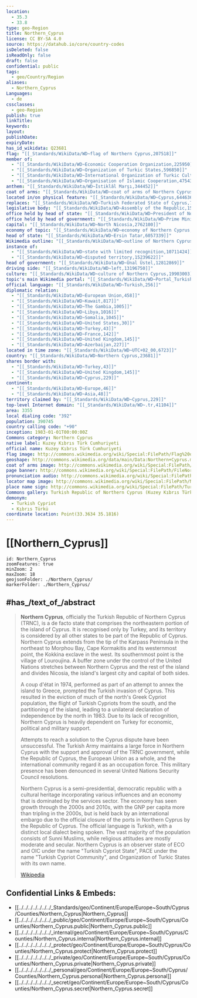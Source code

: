 ```yaml
---
location:
  - 35.3
  - 33.8
type: geo-Region
title: Northern_Cyprus
license: CC BY-SA 4.0
source: https://datahub.io/core/country-codes
isDeleted: false
isReadOnly: false
draft: false
confidential: public
tags:
  - geo/Country/Region
aliases:
  - Northern_Cyprus
Languages:
  - de
cssclasses:
  - geo-Region
publish: true
linkTitle: 
keywords: 
layout: 
publishDate: 
expiryDate: 
has_id_wikidata: Q23681
flag: "[[_Standards/WikiData/WD~flag of Northern Cyprus,207518]]"
member of:
  - "[[_Standards/WikiData/WD~Economic Cooperation Organization,225950]]"
  - "[[_Standards/WikiData/WD~Organization of Turkic States,596850]]"
  - "[[_Standards/WikiData/WD~International Organization of Turkic Culture,1993710]]"
  - "[[_Standards/WikiData/WD~Organisation of Islamic Cooperation,47543]]"
anthem: "[[_Standards/WikiData/WD~İstiklâl Marşı,344452]]"
coat of arms: "[[_Standards/WikiData/WD~coat of arms of Northern Cyprus,498891]]"
located in/on physical feature: "[[_Standards/WikiData/WD~Cyprus,644636]]"
replaces: "[[_Standards/WikiData/WD~Turkish Federated State of Cyprus,784851]]"
legislative body: "[[_Standards/WikiData/WD~Assembly of the Republic,1515950]]"
office held by head of state: "[[_Standards/WikiData/WD~President of Northern Cyprus,2354210]]"
office held by head of government: "[[_Standards/WikiData/WD~Prime Minister of Northern Cyprus,2662165]]"
capital: "[[_Standards/WikiData/WD~North Nicosia,2762100]]"
economy of topic: "[[_Standards/WikiData/WD~economy of Northern Cyprus,5333736]]"
head of state: "[[_Standards/WikiData/WD~Ersin Tatar,6057339]]"
Wikimedia outline: "[[_Standards/WikiData/WD~outline of Northern Cyprus,7112394]]"
instance of:
  - "[[_Standards/WikiData/WD~state with limited recognition,10711424]]"
  - "[[_Standards/WikiData/WD~disputed territory,15239622]]"
head of government: "[[_Standards/WikiData/WD~Ünal Üstel,12812869]]"
driving side: "[[_Standards/WikiData/WD~left,13196750]]"
culture: "[[_Standards/WikiData/WD~culture of Northern Cyprus,19903003]]"
topic's main Wikimedia portal: "[[_Standards/WikiData/WD~Portal_Turkish Republic of Northern Cyprus,25336683]]"
official language: "[[_Standards/WikiData/WD~Turkish,256]]"
diplomatic relation:
  - "[[_Standards/WikiData/WD~European Union,458]]"
  - "[[_Standards/WikiData/WD~Kuwait,817]]"
  - "[[_Standards/WikiData/WD~The Gambia,1005]]"
  - "[[_Standards/WikiData/WD~Libya,1016]]"
  - "[[_Standards/WikiData/WD~Somalia,1045]]"
  - "[[_Standards/WikiData/WD~United States,30]]"
  - "[[_Standards/WikiData/WD~Turkey,43]]"
  - "[[_Standards/WikiData/WD~France,142]]"
  - "[[_Standards/WikiData/WD~United Kingdom,145]]"
  - "[[_Standards/WikiData/WD~Azerbaijan,227]]"
located in time zone: "[[_Standards/WikiData/WD~UTC+02_00,6723]]"
country: "[[_Standards/WikiData/WD~Northern Cyprus,23681]]"
shares border with:
  - "[[_Standards/WikiData/WD~Turkey,43]]"
  - "[[_Standards/WikiData/WD~United Kingdom,145]]"
  - "[[_Standards/WikiData/WD~Cyprus,229]]"
continent:
  - "[[_Standards/WikiData/WD~Europe,46]]"
  - "[[_Standards/WikiData/WD~Asia,48]]"
territory claimed by: "[[_Standards/WikiData/WD~Cyprus,229]]"
top-level Internet domain: "[[_Standards/WikiData/WD~.tr,41104]]"
area: 3355
local dialing code: "392"
population: 390745
country calling code: "+90"
inception: 1983-01-01T00:00:00Z
Commons category: Northern Cyprus
native label: Kuzey Kıbrıs Türk Cumhuriyeti
official name: Kuzey Kıbrıs Türk Cumhuriyeti
flag image: http://commons.wikimedia.org/wiki/Special:FilePath/Flag%20of%20the%20Turkish%20Republic%20of%20Northern%20Cyprus.svg
geoshape: http://commons.wikimedia.org/data/main/Data:Northern+Cyprus.map
coat of arms image: http://commons.wikimedia.org/wiki/Special:FilePath/Coat%20of%20arms%20of%20the%20Turkish%20Republic%20of%20Northern%20Cyprus.svg
page banner: http://commons.wikimedia.org/wiki/Special:FilePath/FileNorthern%20Cyprus%20banner%20Panorama%20of%20northern%20coast.jpg
pronunciation audio: http://commons.wikimedia.org/wiki/Special:FilePath/LL-Q33810%20%28ori%29-Psubhashish-%E0%AC%89%E0%AC%A4%E0%AD%8D%E0%AC%A4%E0%AC%B0%20%E0%AC%B8%E0%AC%BE%E0%AC%87%E0%AC%AA%E0%AD%8D%E0%AC%B0%E0%AC%B8.wav
locator map image: http://commons.wikimedia.org/wiki/Special:FilePath/Northern%20Cyprus%20%28orthographic%20projection%29.svg
place name sign: http://commons.wikimedia.org/wiki/Special:FilePath/Turkish%20republic%20of%20Northern%20Cyprus%20border%20sign1.png
Commons gallery: Turkish Republic of Northern Cyprus (Kuzey Kıbrıs Türk Cumhuriyeti)
demonym:
  - Turkish Cypriot
  - Kıbrıs Türkü
coordinate location: Point(33.3634 35.1816)
---
```


# [[Northern_Cyprus]] 

```leaflet
id: Northern_Cyprus
zoomFeatures: true 
minZoom: 2 
maxZoom: 18
geojsonFolder: ./Northern_Cyprus/
markerFolder: ./Northern_Cyprus/
```


## #has_/text_of_/abstract 

> **Northern Cyprus**, officially the Turkish Republic of Northern Cyprus (TRNC), is a de facto state that comprises the northeastern portion of the island of Cyprus. It is recognised only by Turkey, and its territory is considered by all other states to be part of the Republic of Cyprus. Northern Cyprus extends from the tip of the Karpass Peninsula in the northeast to Morphou Bay, Cape Kormakitis and its westernmost point, the Kokkina exclave in the west. Its southernmost point is the village of Louroujina. A buffer zone under the control of the United Nations stretches between Northern Cyprus and the rest of the island and divides Nicosia, the island's largest city and capital of both sides.
>
> A coup d'état in 1974, performed as part of an attempt to annex the island to Greece, prompted the Turkish invasion of Cyprus. This resulted in the eviction of much of the north's Greek Cypriot population, the flight of Turkish Cypriots from the south, and the partitioning of the island, leading to a unilateral declaration of independence by the north in 1983. Due to its lack of recognition, Northern Cyprus is heavily dependent on Turkey for economic, political and military support.
>
> Attempts to reach a solution to the Cyprus dispute have been unsuccessful. The Turkish Army maintains a large force in Northern Cyprus with the support and approval of the TRNC government, while the Republic of Cyprus, the European Union as a whole, and the international community regard it as an occupation force. This military presence has been denounced in several United Nations Security Council resolutions.
>
> Northern Cyprus is a semi-presidential, democratic republic with a cultural heritage incorporating various influences and an economy that is dominated by the services sector. The economy has seen growth through the 2000s and 2010s, with the GNP per capita more than tripling in the 2000s, but is held back by an international embargo due to the official closure of the ports in Northern Cyprus by the Republic of Cyprus. The official language is Turkish, with a distinct local dialect being spoken. The vast majority of the population consists of Sunni Muslims, while religious attitudes are mostly moderate and secular. Northern Cyprus is an observer state of ECO and OIC under the name "Turkish Cypriot State", PACE under the name "Turkish Cypriot Community", and Organization of Turkic States with its own name.
>
> [Wikipedia](https://en.wikipedia.org/wiki/Northern%20Cyprus)
## Confidential Links & Embeds: 
- [[../../../../../../../_Standards/geo/Continent/Europe/Europe~South/Cyprus/Counties/Northern_Cyprus|Northern_Cyprus]] 
- [[../../../../../../../_public/geo/Continent/Europe/Europe~South/Cyprus/Counties/Northern_Cyprus.public|Northern_Cyprus.public]] 
- [[../../../../../../../_internal/geo/Continent/Europe/Europe~South/Cyprus/Counties/Northern_Cyprus.internal|Northern_Cyprus.internal]] 
- [[../../../../../../../_protect/geo/Continent/Europe/Europe~South/Cyprus/Counties/Northern_Cyprus.protect|Northern_Cyprus.protect]] 
- [[../../../../../../../_private/geo/Continent/Europe/Europe~South/Cyprus/Counties/Northern_Cyprus.private|Northern_Cyprus.private]] 
- [[../../../../../../../_personal/geo/Continent/Europe/Europe~South/Cyprus/Counties/Northern_Cyprus.personal|Northern_Cyprus.personal]] 
- [[../../../../../../../_secret/geo/Continent/Europe/Europe~South/Cyprus/Counties/Northern_Cyprus.secret|Northern_Cyprus.secret]] 

